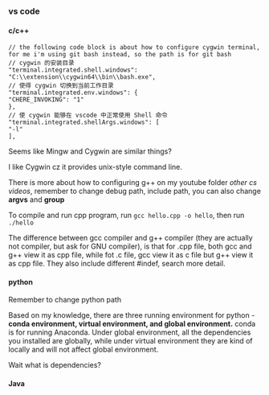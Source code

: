 ### vs code

#### c/c++

```
// the following code block is about how to configure cygwin terminal, for me i'm using git bash instead, so the path is for git bash
// cygwin 的安装目录
"terminal.integrated.shell.windows": "C:\\extension\\cygwin64\\bin\\bash.exe",
// 使得 cygwin 切换到当前工作目录
"terminal.integrated.env.windows": {
"CHERE_INVOKING": "1"
},
// 使 cygwin 能够在 vscode 中正常使用 Shell 命令
"terminal.integrated.shellArgs.windows": [
"-l"
],
```

Seems like Mingw and Cygwin are similar things?

I like Cygwin cz it provides unix-style command line. 

There is more about how to configuring g++ on my youtube folder *other cs videos*, remember to change debug path, include path, you can also change **argvs** and **group**

To compile and run cpp program, run ```gcc hello.cpp -o hello```, then run ```./hello```

The difference between gcc compiler and g++ compiler (they are actually not compiler, but ask for GNU compiler), is that for .cpp file, both gcc and g++ view it as cpp file, while fot .c file,  gcc view it as c file but g++ view it as cpp file. They also include different #indef, search more detail. 



 #### python

Remember to change python path

Based on my knowledge, there are three running environment for python - **conda environment, virtual environment, and global environment.** conda is for running Anaconda. Under global environment, all the dependencies you installed are globally, while under virtual environment they are kind of locally and will not affect global environment. 

Wait what is dependencies?



#### Java





